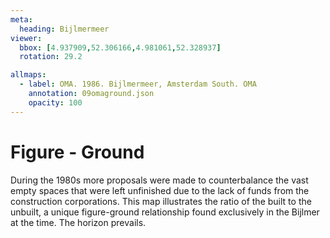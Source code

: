 ```yaml
---
meta:
  heading: Bijlmermeer
viewer:
  bbox: [4.937909,52.306166,4.981061,52.328937]
  rotation: 29.2

allmaps:
  - label: OMA. 1986. Bijlmermeer, Amsterdam South. OMA
    annotation: 09omaground.json
    opacity: 100
---
```

# Figure - Ground
During the 1980s more proposals were made to counterbalance the vast empty spaces that were left unfinished due to the lack of funds from the construction corporations. This map illustrates the ratio of the built to the unbuilt, a unique figure-ground relationship found exclusively in the Bijlmer at the time. The horizon prevails.  

